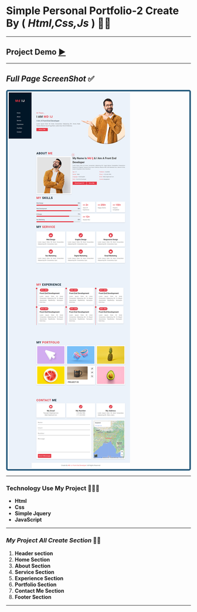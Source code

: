 # Simple Personal Portfolio-2 Create By ( ***Html,Css,Js*** ) 👩‍💻
***
## Project Demo [▶](https://md-ij.github.io/simple-personal-portfolio-2/ 'Click For Live Project Demo')
***
## *Full Page ScreenShot* ✅
<div class='img'>
<img src="img/s-p-w2.png" align="center"/>
</div>

***

### **Technology Use My Project** 👩🏾‍💻

- **Html**
- **Css**
- **Simple Jquery**
- **JavaScript**
***
### *My Project All Create Section* 👵🏿

1. **Header section**
2. **Home Section**
3. **About Section**
4. **Service Section**
5. **Experience Section**
6. **Portfolio Section**
7. **Contact Me Section**
8. **Footer Section**
***
<style>
  .img{
    border:.3rem solid #22577a;
    border-radius:.3rem;
    padding:.2rem;
  }
  </style>
